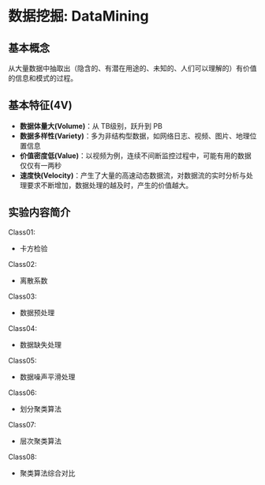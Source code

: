 # 数据挖掘: DataMining

## 基本概念
从大量数据中抽取出（隐含的、有潜在用途的、未知的、人们可以理解的）有价值的信息和模式的过程。

## 基本特征(4V)

- **数据体量大(Volume)**：从 TB级别，跃升到 PB
- **数据多样性(Variety)**：多为非结构型数据，如网络日志、视频、图片、地理位置信息
- **价值密度低(Value)**：以视频为例，连续不间断监控过程中，可能有用的数据仅仅有一两秒
- **速度快(Velocity)**：产生了大量的高速动态数据流，对数据流的实时分析与处理要求不断增加，数据处理的越及时，产生的价值越大。

## 实验内容简介
Class01:
- 卡方检验

Class02:
- 离散系数

Class03:
- 数据预处理

Class04:
- 数据缺失处理

Class05:
- 数据噪声平滑处理

Class06:
- 划分聚类算法

Class07:
- 层次聚类算法

Class08:
- 聚类算法综合对比